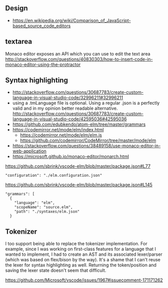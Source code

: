 ## Design

- https://en.wikipedia.org/wiki/Comparison_of_JavaScript-based_source_code_editors

## textarea

Monaco editor exposes an API which you can use to edit the text area http://stackoverflow.com/questions/40830303/how-to-insert-code-in-monaco-editor-using-the-protractor

## Syntax highlighting

- http://stackoverflow.com/questions/30687783/create-custom-language-in-visual-studio-code/32996211#32996211
- using a .tmLanguage file is optional. Using a regular .json is a perfectly valid and in my opinion better readable alternative. http://stackoverflow.com/questions/30687783/create-custom-language-in-visual-studio-code/42595036#42595036
- https://github.com/edubkendo/atom-elm/tree/master/grammars
- https://codemirror.net/mode/elm/index.html
  - https://codemirror.net/mode/elm/elm.js
  - https://github.com/codemirror/CodeMirror/tree/master/mode/elm
- https://stackoverflow.com/questions/38489158/use-monaco-editor-in-web-application
- https://microsoft.github.io/monaco-editor/monarch.html

https://github.com/sbrink/vscode-elm/blob/master/package.json#L77

```
"configuration": "./elm.configuration.json"
```

https://github.com/sbrink/vscode-elm/blob/master/package.json#L145

```
"grammars": [
  {
    "language": "elm",
    "scopeName": "source.elm",
    "path": "./syntaxes/elm.json"
  }
```

## Tokenizer

I too support being able to replace the tokenizer implementation. For example, since I was working on first-class features for a language that I wanted to implement, I had to create an AST and its associated lexer/parser (which was based on flex/bison by the way). It's a shame that I can't reuse the lexer for syntax highlighting as well. Returning the token/position and saving the lexer state doesn't seem that difficult.

https://github.com/Microsoft/vscode/issues/1967#issuecomment-171171262
